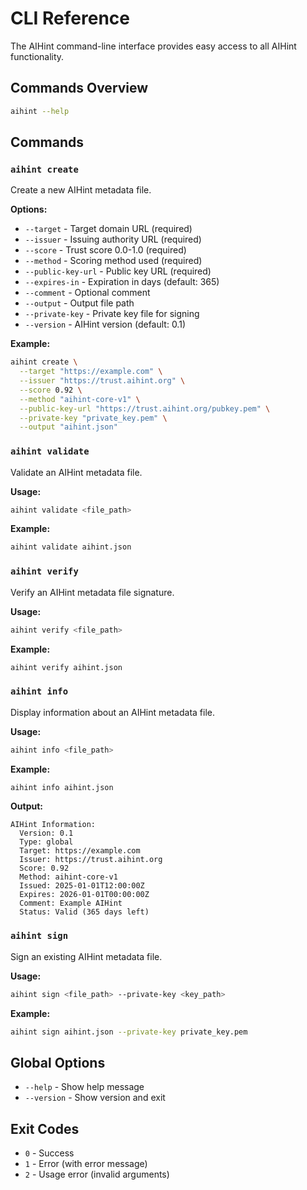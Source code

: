 # CLI Reference

The AIHint command-line interface provides easy access to all AIHint functionality.

## Commands Overview

```bash
aihint --help
```

## Commands

### `aihint create`

Create a new AIHint metadata file.

**Options:**
- `--target` - Target domain URL (required)
- `--issuer` - Issuing authority URL (required)
- `--score` - Trust score 0.0-1.0 (required)
- `--method` - Scoring method used (required)
- `--public-key-url` - Public key URL (required)
- `--expires-in` - Expiration in days (default: 365)
- `--comment` - Optional comment
- `--output` - Output file path
- `--private-key` - Private key file for signing
- `--version` - AIHint version (default: 0.1)

**Example:**
```bash
aihint create \
  --target "https://example.com" \
  --issuer "https://trust.aihint.org" \
  --score 0.92 \
  --method "aihint-core-v1" \
  --public-key-url "https://trust.aihint.org/pubkey.pem" \
  --private-key "private_key.pem" \
  --output "aihint.json"
```

### `aihint validate`

Validate an AIHint metadata file.

**Usage:**
```bash
aihint validate <file_path>
```

**Example:**
```bash
aihint validate aihint.json
```

### `aihint verify`

Verify an AIHint metadata file signature.

**Usage:**
```bash
aihint verify <file_path>
```

**Example:**
```bash
aihint verify aihint.json
```

### `aihint info`

Display information about an AIHint metadata file.

**Usage:**
```bash
aihint info <file_path>
```

**Example:**
```bash
aihint info aihint.json
```

**Output:**
```
AIHint Information:
  Version: 0.1
  Type: global
  Target: https://example.com
  Issuer: https://trust.aihint.org
  Score: 0.92
  Method: aihint-core-v1
  Issued: 2025-01-01T12:00:00Z
  Expires: 2026-01-01T00:00:00Z
  Comment: Example AIHint
  Status: Valid (365 days left)
```

### `aihint sign`

Sign an existing AIHint metadata file.

**Usage:**
```bash
aihint sign <file_path> --private-key <key_path>
```

**Example:**
```bash
aihint sign aihint.json --private-key private_key.pem
```

## Global Options

- `--help` - Show help message
- `--version` - Show version and exit

## Exit Codes

- `0` - Success
- `1` - Error (with error message)
- `2` - Usage error (invalid arguments) 